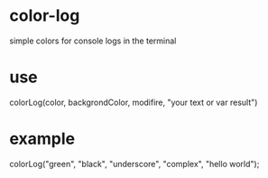 # color-log
simple colors for console logs in the terminal
# use
colorLog(color, backgrondColor, modifire, "your text or var result")
# example
colorLog("green", "black", "underscore", "complex", "hello world");
